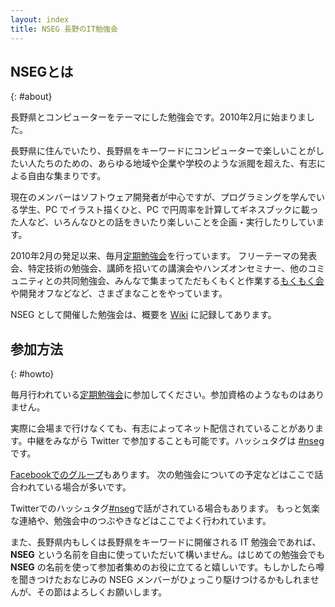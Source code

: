 ```yaml
---
layout: index
title: NSEG 長野のIT勉強会
---
```


## NSEGとは
{: #about}
 
長野県とコンピューターをテーマにした勉強会です。2010年2月に始まりました。

長野県に住んでいたり、長野県をキーワードにコンピューターで楽しいことがしたい人たちのための、あらゆる地域や企業や学校のような派閥を超えた、有志による自由な集まりです。

現在のメンバーはソフトウェア開発者が中心ですが、プログラミングを学んでいる学生、PC でイラスト描くひと、PC で円周率を計算してギネスブックに載った人など、いろんなひとの話をきいたり楽しいことを企画・実行したりしています。

2010年2月の発足以来、毎月[定期勉強会](https://github.com/nseg-jp/w/wiki)を行っています。
フリーテーマの発表会、特定技術の勉強会、講師を招いての講演会やハンズオンセミナー、他のコミュニティとの共同勉強会、みんなで集まってただもくもくと作業する[もくもく会](https://mokumokukai.tumblr.com/)や開発オフなどなど、さまざまなことをやっています。

NSEG として開催した勉強会は、概要を [Wiki](https://github.com/nseg-jp/w/wiki) に記録してあります。

## 参加方法
{: #howto}

毎月行われている[定期勉強会](https://github.com/nseg-jp/w/wiki)に参加してください。参加資格のようなものはありません。

実際に会場まで行けなくても、有志によってネット配信されていることがあります。中継をみながら Twitter で参加することも可能です。ハッシュタグは [#nseg](https://twitter.com/hashtag/nseg) です。

[Facebookでのグループ](https://www.facebook.com/groups/125694664166084/)もあります。
次の勉強会についての予定などはここで話合われている場合が多いです。

Twitterでのハッシュタグ[#nseg](https://twitter.com/hashtag/nseg)で話がされている場合もあります。
もっと気楽な連絡や、勉強会中のつぶやきなどはここでよく行われています。

また、長野県内もしくは長野県をキーワードに開催される IT 勉強会であれば、__NSEG__ という名前を自由に使っていただいて構いません。はじめての勉強会でも __NSEG__ の名前を使って参加者集めのお役に立てると嬉しいです。もしかしたら噂を聞きつけたおなじみの NSEG メンバーがひょっこり駆けつけるかもしれませんが、その節はよろしくお願いします。
